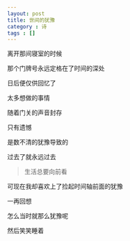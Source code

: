 ```yaml
---
layout: post
title: 世间的犹豫
category : 诗
tags : []
---
```


离开那间寝室的时候

那个门牌号永远定格在了时间的深处

日后便仅供回忆了

太多想做的事情

随着门关的声音封存

只有遗憾

是数不清的犹豫导致的

过去了就永远过去

>生活总要向前看


可现在我却喜欢上了捡起时间轴前面的犹豫

一再回想

怎么当时就那么犹豫呢

然后笑笑睡着